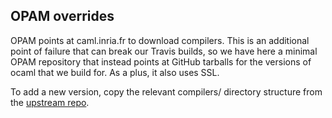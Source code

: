 ## OPAM overrides

OPAM points at caml.inria.fr to download compilers. This is an additional point
of failure that can break our Travis builds, so we have here a minimal OPAM
repository that instead points at GitHub tarballs for the versions of ocaml that
we build for. As a plus, it also uses SSL.

To add a new version, copy the relevant compilers/ directory structure from
the [upstream repo](https://github.com/ocaml/opam-repository).
